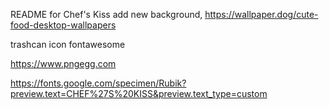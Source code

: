 README for Chef's Kiss
add new background,
https://wallpaper.dog/cute-food-desktop-wallpapers


trashcan icon
fontawesome 

https://www.pngegg.com

https://fonts.google.com/specimen/Rubik?preview.text=CHEF%27S%20KISS&preview.text_type=custom
